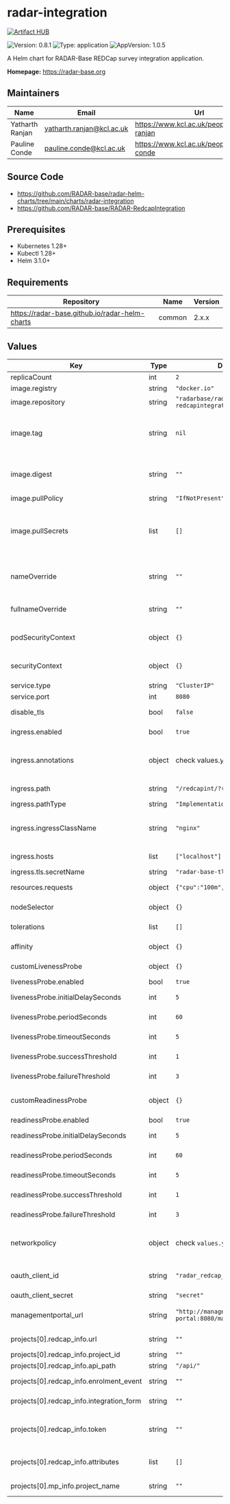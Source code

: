 

# radar-integration
[![Artifact HUB](https://img.shields.io/endpoint?url=https://artifacthub.io/badge/repository/radar-integration)](https://artifacthub.io/packages/helm/radar-base/radar-integration)

![Version: 0.8.1](https://img.shields.io/badge/Version-0.8.1-informational?style=flat-square) ![Type: application](https://img.shields.io/badge/Type-application-informational?style=flat-square) ![AppVersion: 1.0.5](https://img.shields.io/badge/AppVersion-1.0.5-informational?style=flat-square)

A Helm chart for RADAR-Base REDCap survey integration application.

**Homepage:** <https://radar-base.org>

## Maintainers

| Name | Email | Url |
| ---- | ------ | --- |
| Yatharth Ranjan | <yatharth.ranjan@kcl.ac.uk> | <https://www.kcl.ac.uk/people/yatharth-ranjan> |
| Pauline Conde | <pauline.conde@kcl.ac.uk> | <https://www.kcl.ac.uk/people/pauline-conde> |

## Source Code

* <https://github.com/RADAR-base/radar-helm-charts/tree/main/charts/radar-integration>
* <https://github.com/RADAR-base/RADAR-RedcapIntegration>

## Prerequisites
* Kubernetes 1.28+
* Kubectl 1.28+
* Helm 3.1.0+

## Requirements

| Repository | Name | Version |
|------------|------|---------|
| https://radar-base.github.io/radar-helm-charts | common | 2.x.x |

## Values

| Key | Type | Default | Description |
|-----|------|---------|-------------|
| replicaCount | int | `2` | Number replicas to deploy |
| image.registry | string | `"docker.io"` | Image registry |
| image.repository | string | `"radarbase/radar-redcapintegration"` | Image repository |
| image.tag | string | `nil` | Image tag (immutable tags are recommended) Overrides the image tag whose default is the chart appVersion. |
| image.digest | string | `""` | Image digest in the way sha256:aa.... Please note this parameter, if set, will override the tag |
| image.pullPolicy | string | `"IfNotPresent"` | Image pull policy |
| image.pullSecrets | list | `[]` | Optionally specify an array of imagePullSecrets. Secrets must be manually created in the namespace. e.g: pullSecrets:   - myRegistryKeySecretName  |
| nameOverride | string | `""` | String to partially override radar-integration.fullname template with a string (will prepend the release name) |
| fullnameOverride | string | `""` | String to fully override radar-integration.fullname template with a string |
| podSecurityContext | object | `{}` | Configure radar-integration pods' Security Context |
| securityContext | object | `{}` | Configure radar-integration containers' Security Context |
| service.type | string | `"ClusterIP"` | Kubernetes Service type |
| service.port | int | `8080` | radar-integration port |
| disable_tls | bool | `false` | Reconfigure Ingress to not force TLS |
| ingress.enabled | bool | `true` | Enable ingress controller resource |
| ingress.annotations | object | check values.yaml | Annotations that define default ingress class, certificate issuer and deny access to sensitive URLs |
| ingress.path | string | `"/redcapint/?(.*)"` | Path within the url structure |
| ingress.pathType | string | `"ImplementationSpecific"` | Ingress Path type |
| ingress.ingressClassName | string | `"nginx"` | IngressClass that will be be used to implement the Ingress (Kubernetes 1.18+) |
| ingress.hosts | list | `["localhost"]` | Hosts to accept requests from |
| ingress.tls.secretName | string | `"radar-base-tls"` | TLS Secret Name |
| resources.requests | object | `{"cpu":"100m","memory":"128Mi"}` | CPU/Memory resource requests |
| nodeSelector | object | `{}` | Node labels for pod assignment |
| tolerations | list | `[]` | Toleration labels for pod assignment |
| affinity | object | `{}` | Affinity labels for pod assignment |
| customLivenessProbe | object | `{}` | Custom livenessProbe that overrides the default one |
| livenessProbe.enabled | bool | `true` | Enable livenessProbe |
| livenessProbe.initialDelaySeconds | int | `5` | Initial delay seconds for livenessProbe |
| livenessProbe.periodSeconds | int | `60` | Period seconds for livenessProbe |
| livenessProbe.timeoutSeconds | int | `5` | Timeout seconds for livenessProbe |
| livenessProbe.successThreshold | int | `1` | Success threshold for livenessProbe |
| livenessProbe.failureThreshold | int | `3` | Failure threshold for livenessProbe |
| customReadinessProbe | object | `{}` | Custom readinessProbe that overrides the default one |
| readinessProbe.enabled | bool | `true` | Enable readinessProbe |
| readinessProbe.initialDelaySeconds | int | `5` | Initial delay seconds for readinessProbe |
| readinessProbe.periodSeconds | int | `60` | Period seconds for readinessProbe |
| readinessProbe.timeoutSeconds | int | `5` | Timeout seconds for readinessProbe |
| readinessProbe.successThreshold | int | `1` | Success threshold for readinessProbe |
| readinessProbe.failureThreshold | int | `3` | Failure threshold for readinessProbe |
| networkpolicy | object | check `values.yaml` | Network policy defines who can access this application and who this applications has access to |
| oauth_client_id | string | `"radar_redcap_integrator"` | OAuth2 clientId used by the webApp for making requests |
| oauth_client_secret | string | `"secret"` | OAuth2 client secret |
| managementportal_url | string | `"http://management-portal:8080/managementportal/"` | URL of the Management Portal. Make sure to include the trailing slash |
| projects[0].redcap_info.url | string | `""` | URL pointing REDCap instance |
| projects[0].redcap_info.project_id | string | `""` | REDCap project identifier |
| projects[0].redcap_info.api_path | string | `"/api/"` | Redcap relative api path |
| projects[0].redcap_info.enrolment_event | string | `""` | Unique identifier for the enrolment event |
| projects[0].redcap_info.integration_form | string | `""` | Name of integration REDCap form |
| projects[0].redcap_info.token | string | `""` | REDCap API Token used to identify the REDCap user against the REDCap instance |
| projects[0].redcap_info.attributes | list | `[]` | List of REDCap fields to be used as attributes in Management Portal |
| projects[0].mp_info.project_name | string | `""` | Management Portal project identifier |
